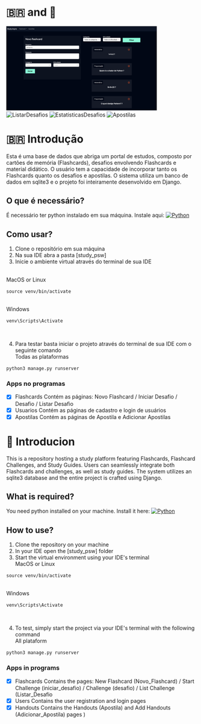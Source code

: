 # 🇧🇷 and 🏴󠁧󠁢󠁥󠁮󠁧󠁿

<img src="IMGs/Img1.png" alt="NovoFlashcard" width="400px">
<img scr="./IMGs/Img2.png" alt="ListarDesafios" width="400px">
<img scr="IMGs/img3.png" alt="EstatisticasDesafios" width="400px">
<img scr="IMGs/img4.png" alt="Apostilas" width="400px">

# 🇧🇷 Introdução
  Esta é uma base de dados que abriga um portal de estudos, composto por cartões de memória (Flashcards), desafios envolvendo Flashcards e material didático. O usuário tem a capacidade de incorporar tanto os Flashcards quanto os desafios e apostilas. O sistema utiliza um banco   de dados em sqlite3 e o projeto foi inteiramente desenvolvido em Django.

  ## O que é necessário? 
  É necessário ter python instalado em sua máquina. Instale aqui: [![Python](https://img.shields.io/badge/python-3670A0?style=for-the-badge&logo=python&logoColor=ffdd54)](https://www.python.org/downloads/)

  ## Como usar?
  1. Clone o repositório em sua máquina
  2. Na sua IDE abra a pasta [study_psw]
  3. Inicie o ambiente virtual através do terminal de sua IDE
     
<br> MacOS or Linux
```
source venv/bin/activate
```
<br> Windows
```
venv\Scripts\Activate
```
<br>

  4. Para testar basta iniciar o projeto através do terminal de sua IDE com o seguinte comando
<br> Todas as plataformas
```
python3 manage.py runserver
```

  ### Apps no programas
  - [x] Flashcards
      Contém as páginas: Novo Flashcard / Iniciar Desafio / Desafio / Listar Desafio 
  - [x] Usuarios
      Contém as páginas de cadastro e login de usuários
  - [x] Apostilas
      Contém as páginas de Apostila e Adicionar Apostilas  

# 🏴󠁧󠁢󠁥󠁮󠁧󠁿 Introducion
  This is a repository hosting a study platform featuring Flashcards, Flashcard Challenges, and Study Guides. Users can seamlessly integrate both Flashcards and challenges, as well as study guides. The system utilizes an sqlite3 database and the entire project is crafted using    Django.

   ## What is required? 
  You need python installed on your machine. Install it here: [![Python](https://img.shields.io/badge/python-3670A0?style=for-the-badge&logo=python&logoColor=ffdd54)](https://www.python.org/downloads/)

  ## How to use?
  1. Clone the repository on your machine
  2. In your IDE open the [study_psw] folder
  3. Start the virtual environment using your IDE's terminal
<br> MacOS or Linux
```
source venv/bin/activate
```
<br> Windows
```
venv\Scripts\Activate
```
<br>

  4. To test, simply start the project via your IDE's terminal with the following command
<br> All plataform
```
python3 manage.py runserver
```

  ### Apps in programs
  - [x] Flashcards
      Contains the pages: New Flashcard (Novo_Flashcard) / Start Challenge (iniciar_desafio) / Challenge (desafio) / List Challenge (Listar_Desafio
  - [x] Users
      Contains the user registration and login pages
  - [x] Handouts
      Contains the Handouts (Apostila) and Add Handouts (Adicionar_Apostila) pages  )
